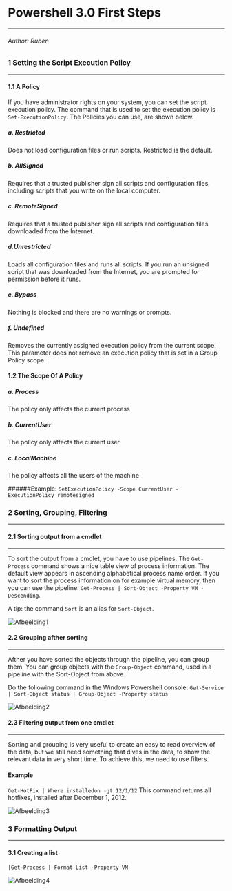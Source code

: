 # Powershell 3.0 First Steps
------------------------------
###### Author: Ruben


### 1 Setting the Script Execution Policy
---------------------------------------

#### 1.1 A Policy

If you have administrator rights on your system, you can set the script execution policy.
The command that is used to set the execution policy is ```Set-ExecutionPolicy```.
The Policies you can use, are shown below.

##### a. Restricted 
Does not load configuration files or run scripts. Restricted is the default.
##### b. AllSigned 
Requires that a trusted publisher sign all scripts and configuration files, including scripts that you write on the local computer.
##### c. RemoteSigned 
Requires that a trusted publisher sign all scripts and configuration
files downloaded from the Internet.
##### d.Unrestricted 
Loads all configuration files and runs all scripts. 
If you run an unsigned script that was downloaded from the Internet, you are prompted for permission before
it runs.
##### e. Bypass 
Nothing is blocked and there are no warnings or prompts.
##### f. Undefined 
Removes the currently assigned execution policy from the current scope.
This parameter does not remove an execution policy that is set in a Group Policy
scope.

#### 1.2 The Scope Of A Policy

##### a. Process
The policy only affects the current process
##### b. CurrentUser
The policy only affects the current user
##### c. LocalMachine
The policy affects all the users of the machine

######Example:
```SetExecutionPolicy -Scope CurrentUser -ExecutionPolicy remotesigned```

### 2 Sorting, Grouping, Filtering
---------------------------------------
#### 2.1 Sorting output from a cmdlet
---------------------------------------
To sort the output from a cmdlet, you have to use pipelines.
The ```Get-Process``` command shows a nice table view of process information. 
The default view appears in ascending alphabetical process name order. 
If you want to sort the process information on for example virtual memory, 
then you can use the pipeline: ```Get-Process | Sort-Object -Property VM -Descending```.

A tip: the command `Sort` is an alias for `Sort-Object`.

![Afbeelding1](/powershell/3.0Ruben/afb/afb1.PNG )

#### 2.2 Grouping afther sorting
---------------------------------------
Afther you have sorted the objects through the pipeline, you can group them.
You can group objects with the ```Group-Object``` command, used in a pipeline with the Sort-Object from above.

Do the following command in the Windows Powershell console:
```Get-Service | Sort-Object status | Group-Object -Property status```

![Afbeelding2](/powershell/3.0Ruben/afb/afb2.PNG )

#### 2.3 Filtering output from one cmdlet
------------------------------------------
Sorting and grouping is very useful to create an easy to read overview of the data,
but we still need something that dives in the data, to show the relevant data in very short time.
To achieve this, we need to use filters. 

#### Example
```Get-HotFix | Where installedon -gt 12/1/12```
This command returns all hotfixes, installed after December 1, 2012.

![Afbeelding3](/powershell/3.0Ruben/afb/afb3.PNG )

### 3 Formatting Output
---------------------------------------
#### 3.1 Creating a list
```|Get-Process | Format-List -Property VM```

![Afbeelding4](/powershell/3.0Ruben/afb/afb4.PNG )
